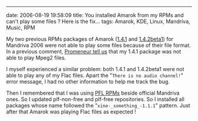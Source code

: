 ---
date: 2006-08-19 19:58:09
title: You installed Amarok from my RPMs and can't play some files ? Here is the fix...
tags: Amarok, KDE, Linux, Mandriva, Music, RPM

My two previous RPMs packages of Amarok ([1.4.1](http://kevin.deldycke.com/2006/07/amarok-141-for-mandriva-2006/) and [1.4.2beta1](http://kevin.deldycke.com/2006/08/amarok-142-beta1-for-mandriva-2006/)) for Mandriva 2006 were not able to play some files because of their file format. In a previous comment, [Promeneur tell us](http://kevin.deldycke.com/2006/07/amarok-141-for-mandriva-2006/#comment-45) that my 1.4.1 package was not able to play Mpeg2 files.

I myself experienced a similar problem: both 1.4.1 and 1.4.2beta1 were not able to play any of my Flac files. Apart the "`There is no audio channel!`" error message, I had no other information to help me track the bug.

Then I remembered that I was using [PFL RPMs](http://plf.zarb.org/about.php) beside official Mandriva ones. So I updated plf-non-free and plf-free repositories. So I installed all packages whose name followed the "`xine-_something_-1.1.1`" pattern. Just after that Amarok was playing Flac files as expected !
